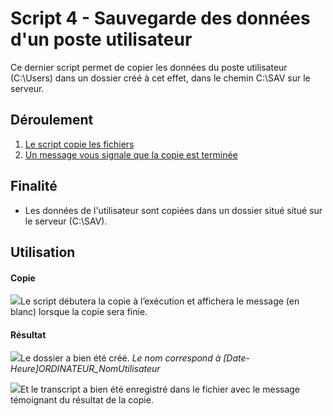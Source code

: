 ﻿# Script 4 - Sauvegarde des données d'un poste utilisateur

Ce dernier script permet de copier les données du poste utilisateur (C:\Users) dans un dossier créé à cet effet, dans le chemin C:\SAV sur le serveur.

## Déroulement 
 1. [Le script copie les fichiers](#Copie)
 2. [Un message vous signale que la copie est terminée](#Résultat)

## Finalité
- Les données de l'utilisateur sont copiées dans un dossier situé situé sur le serveur (C:\SAV).

## Utilisation

#### Copie
![](https://i.imgur.com/tZmjUYy.png)Le script débutera la copie à l’exécution et affichera le message (en blanc) lorsque la copie sera finie.

#### Résultat

![](https://i.imgur.com/uU3venv.png)Le dossier a bien été créé. 
*Le nom correspond à [Date-Heure]ORDINATEUR_NomUtilisateur*

![](https://imgur.com/ry8iNsc.png)Et le transcript a bien été enregistré dans le fichier avec le message témoignant du résultat de la copie.
